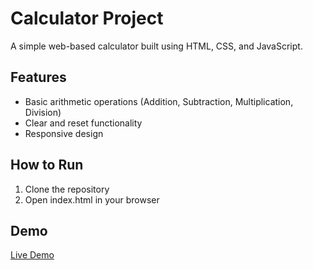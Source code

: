 # Calculator Project

A simple web-based calculator built using HTML, CSS, and JavaScript.

## Features
- Basic arithmetic operations (Addition, Subtraction, Multiplication, Division)
- Clear and reset functionality
- Responsive design

## How to Run
1. Clone the repository
2. Open index.html in your browser

## Demo
[Live Demo](https://geeta-solanki07.github.io/calculator-app/)

